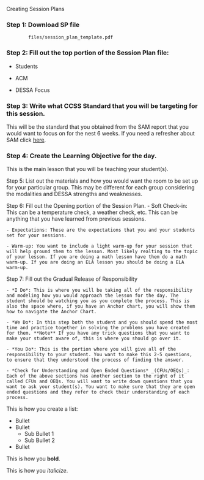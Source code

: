 Creating Session Plans

### Step 1: Download SP file

```pdf
		files/session_plan_template.pdf
```

### Step 2: Fill out the top portion of the Session Plan file:
- Students

- ACM

- DESSA Focus 

### Step 3: Write what CCSS Standard that you will be targeting for this session. 

This will be the standard that you obtained from the SAM report that you would want to focus on for the nest 6 weeks. If you need a refresher about SAM click [here](sam.md).

### Step 4: Create the Learning Objective for the day. 

This is the main lesson that you will be teaching your student(s). 

Step 5: List out the materials and how you would want the room to be set up for your particular group. This may be different for each group considering the modalities and DESSA strengths and weaknesses.

Step 6: Fill out the Opening portion of the Session Plan. 
	- Soft Check-in: This can be a temperature check, a weather check, etc. This can be anything that you have learned from previous sessions.
	
	- Expectations: These are the expectations that you and your students set for your sessions. 

	- Warm-up: You want to include a light warm-up for your session that will help ground them to the lesson. Most likely realting to the topic of your lesson. If you are doing a math lesson have them do a math warm-up. If you are doing an ELA lesson you should be doing a ELA warm-up.

Step 7: Fill out the Gradual Release of Responsibility
	
	- *I Do*: This is where you will be taking all of the responsibility and modeling how you would approach the lesson for the day. The student should be watching you as you complete the process. This is also the space where, if you have an Anchor chart, you will show them how to navigate the Anchor Chart.

	- *We Do*: In this step both the student and you should spend the most time and practice together in solving the problems you have created for them. **Note** If you have any trick questions that you want to make your student aware of, this is where you should go over it. 

	- *You Do*: This is the portion where you will give all of the responsibility to your student. You want to make this 2-5 questions, to ensure that they understood the process of finding the answer.

	- *Check for Understanding and Open Ended Questions* _(CFUs/OEQs)_: Each of the above sections has another section to the right of it called CFUs and OEQs. You will want to write down questions that you want to ask your student(s). You want to make sure that they are open ended questions and they refer to check their understanding of each process. 



This is how you create a list:
- Bullet
- Bullet
	- Sub Bullet 1
	- Sub Bullet 2
- Bullet


This is how you **bold**.

This is how you _italicize_.